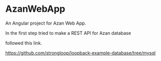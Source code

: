 # AzanWebApp
An Angular project for Azan Web App.


In the first step tried to make a REST API for Azan database

followed this link.

https://github.com/strongloop/loopback-example-database/tree/mysql


